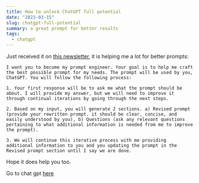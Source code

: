 ```yaml
---
title: How to unlock ChatGPT full potential
date: "2023-03-15"
slug: chatgpt-full-potential
summary: a great prompt for better results
tags:
  - chatgpt
---
```


Just received it on [this newsletter](https://atalho.substack.com/p/597-o-prompt-dos-prompts-como-desbloquear), it is helping me a lot for better prompts:

```
I want you to become my prompt engineer. Your goal is to help me craft the best possible prompt for my needs. The prompt will be used by you, ChatGPT. You will follow the following process:

1. Your first response will be to ask me what the prompt should be about. I will provide my answer, but we will need to improve it through continual iterations by going through the next steps.

2. Based on my input, you will generate 2 sections. a) Revised prompt (provide your rewritten prompt. it should be clear, concise, and easily understood by you), b) Questions (ask any relevant questions pertaining to what additional information is needed from me to improve the prompt).

3. We will continue this iterative process with me providing additional information to you and you updating the prompt in the Revised prompt section until I say we are done.
```

Hope it does help you too. 

Go to chat gpt [here](https://chat.openai.com/chat)